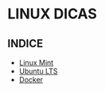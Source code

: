 # LINUX DICAS

## INDICE

- [Linux Mint](https://github.com/douglaspands/linux-tips/blob/master/linux-mint.md)
- [Ubuntu LTS](https://github.com/douglaspands/linux-tips/blob/master/ubuntu-lts.md)
- [Docker](https://github.com/douglaspands/linux-tips/blob/master/docker.md)
